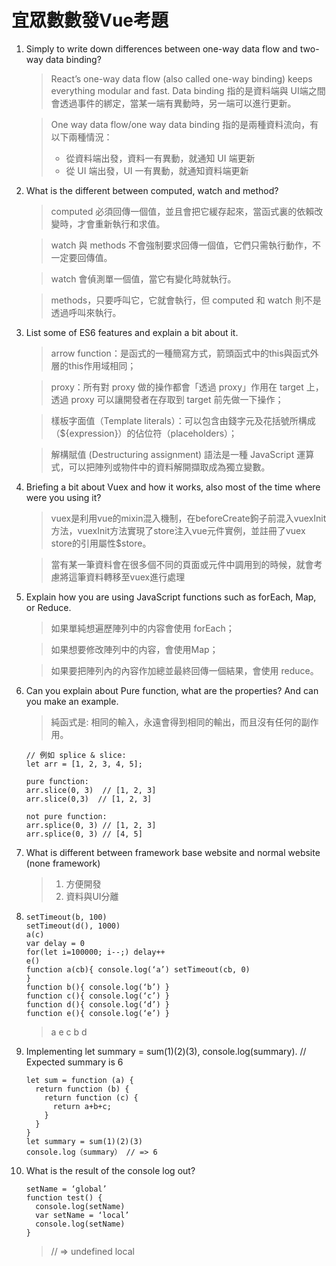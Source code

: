 # 宜眾數數發Vue考題
1.	Simply to write down differences between one-way data flow and two-way data binding?
    >React’s one-way data flow (also called one-way binding) keeps everything modular       and fast.  Data binding 指的是資料端與 UI端之間會透過事件的綁定，當某一端有異動時，另一端可以進行更新。

    >One way data flow/one way data binding 指的是兩種資料流向，有以下兩種情況：
    >-  從資料端出發，資料一有異動，就通知 UI 端更新
    >-  從 UI 端出發，UI 一有異動，就通知資料端更新

2.	What is the different between computed, watch and method?
    >computed 必須回傳一個值，並且會把它緩存起來，當函式裏的依賴改變時，才會重新執行和求值。

    >watch 與 methods 不會強制要求回傳一個值，它們只需執行動作，不一定要回傳值。

    >watch 會偵測單一個值，當它有變化時就執行。

    >methods，只要呼叫它，它就會執行，但 computed 和 watch 則不是透過呼叫來執行。
        
    

3.	List some of ES6 features and explain a bit about it.
    >arrow function：是函式的一種簡寫方式，箭頭函式中的this與函式外層的this作用域相同；
    
    >proxy：所有對 proxy 做的操作都會「透過 proxy」作用在 target 上，透過 proxy 可以讓開發者在存取到 target 前先做一下操作；
    
    >樣板字面值（Template literals）：可以包含由錢字元及花括號所構成（${expression}）的佔位符（placeholders）；
    
    >解構賦值 (Destructuring assignment) 語法是一種 JavaScript 運算式，可以把陣列或物件中的資料解開擷取成為獨立變數。

4.	Briefing a bit about Vuex and how it works, also most of the time where were you using it?
    >vuex是利用vue的mixin混入機制，在beforeCreate鉤子前混入vuexInit方法，vuexInit方法實現了store注入vue元件實例，並註冊了vuex store的引用屬性$store。
    
    >當有某一筆資料會在很多個不同的頁面或元件中調用到的時候，就會考慮將這筆資料轉移至vuex進行處理

5.	Explain how you are using JavaScript functions such as forEach, Map, or Reduce.

    > 如果單純想遍歷陣列中的内容會使用 forEach；
    
    >如果想要修改陣列中的内容，會使用Map；
    
    >如果要把陣列內的內容作加總並最終回傳一個結果，會使用 reduce。

6.	Can you explain about Pure function, what are the properties? And can you make an example.

    >純函式是: 相同的輸入，永遠會得到相同的輸出，而且沒有任何的副作用。
    ```
    // 例如 splice & slice:
    let arr = [1, 2, 3, 4, 5];

    pure function:
    arr.slice(0, 3)  // [1, 2, 3]
    arr.slice(0,3)  // [1, 2, 3]

    not pure function:
    arr.splice(0, 3) // [1, 2, 3]
    arr.splice(0, 3) // [4, 5]
    ```

7.	What is different between framework base website and normal website (none framework)
    >1. 方便開發
    >2. 資料與UI分離

8.	
    ```
    setTimeout(b, 100)
    setTimeout(d(), 1000)
    a(c)
    var delay = 0
    for(let i=100000; i--;) delay++
    e()
    function a(cb){ console.log(‘a’) setTimeout(cb, 0)
    }
    function b(){ console.log(‘b’) }
    function c(){ console.log(‘c’) }
    function d(){ console.log(‘d’) }
    function e(){ console.log(‘e’) }
    ```
    > a e c b d

9.	Implementing let summary = sum(1)(2)(3), console.log(summary).
// Expected summary is 6
    ```
    let sum = function (a) {
      return function (b) {
        return function (c) {
          return a+b+c;
        }
      }
    }
    let summary = sum(1)(2)(3)
    console.log（summary） // => 6
    ```

10.	What is the result of the console log out?
    ```
    setName = ‘global’ 
    function test() {
      console.log(setName) 
      var setName = ‘local’ 
      console.log(setName)
    }
    ```
    >// => undefined local
